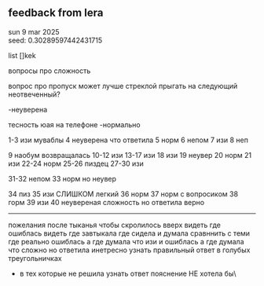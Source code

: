 ## feedback from lera

sun 9 mar 2025  
seed: 0.30289597442431715

list
[]kek

вопросы про сложность

вопрос про пропуск
может лучше стреклой прыгать на следующий неотвеченный?

-неуверена

тесность юая на телефоне
-нормально

1-3 изи муваблы
4 неуверена что ответила
5 норм
6 непом
7 изи
8 неп

9 наобум возвращалась
10-12 изи
13-17 изи
18 изи
19 неувер
20 норм
21 изи
22-24 норм
25-26 пиздец
27-30 изи

31-32 непом
33 норм но неувер

34 пиз
35 изи СЛИШКОМ легкий
36 норм
37 норм с вопросиком
38 горм
39 изи
40 неувереная сложность но ответила верно

---

пожелания
после тыканья чтобы скролилось вверх
видеть где ошиблась
видеть где завтыкала
где сидела и думала
сравннить с теми где реально ошиблась
а где думала что изи и ошиблась
а где думала что сложно но ответила
инетресно узнать правильный ответ в голубых треугольничках

- в тех которые не решила узнать ответ
  пояснение НЕ хотела бы\
